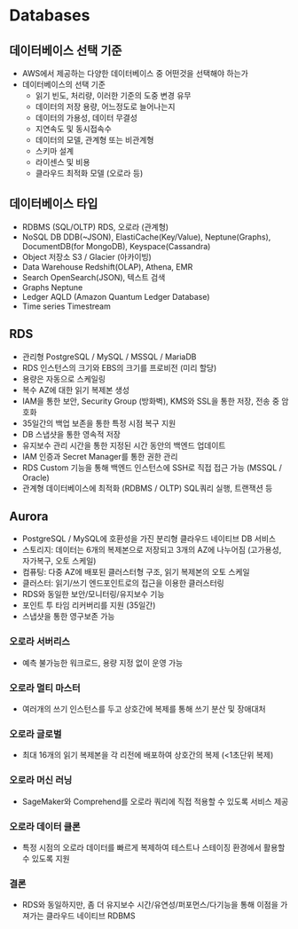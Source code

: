 # Databases

## 데이터베이스 선택 기준

- AWS에서 제공하는 다양한 데이터베이스 중 어떤것을 선택해야 하는가
- 데이터베이스의 선택 기준
  - 읽기 빈도, 처리량, 이러한 기준의 도중 변경 유무
  - 데이터의 저장 용량, 어느정도로 늘어나는지
  - 데이터의 가용성, 데이터 무결성
  - 지연속도 및 동시접속수
  - 데이터의 모델, 관계형 또는 비관계형
  - 스키마 설계
  - 라이센스 및 비용
  - 클라우드 최적화 모델 (오로라 등)

## 데이터베이스 타입

- RDBMS (SQL/OLTP) RDS, 오로라 (관계형)
- NoSQL DB DDB(~JSON), ElastiCache(Key/Value), Neptune(Graphs), DocumentDB(for MongoDB), Keyspace(Cassandra)
- Object 저장소 S3 / Glacier (아카이빙)
- Data Warehouse Redshift(OLAP), Athena, EMR
- Search OpenSearch(JSON), 텍스트 검색
- Graphs Neptune
- Ledger AQLD (Amazon Quantum Ledger Database)
- Time series Timestream

## RDS

- 관리형 PostgreSQL / MySQL / MSSQL / MariaDB
- RDS 인스턴스의 크기와 EBS의 크기를 프로비전 (미리 할당)
- 용량은 자동으로 스케일링
- 복수 AZ에 대한 읽기 복제본 생성
- IAM을 통한 보안, Security Group (방화벽), KMS와 SSL을 통한 저장, 전송 중 암호화
- 35일간의 백업 보존을 통한 특정 시점 복구 지원
- DB 스냅샷을 통한 영속적 저장
- 유지보수 관리 시간을 통한 지정된 시간 동안의 백엔드 업데이트
- IAM 인증과 Secret Manager를 통한 권한 관리
- RDS Custom 기능을 통해 백엔드 인스턴스에 SSH로 직접 접근 가능 (MSSQL / Oracle)
- 관계형 데이터베이스에 최적화 (RDBMS / OLTP) SQL쿼리 실행, 트랜잭션 등

## Aurora

- PostgreSQL / MySQL에 호환성을 가진 분리형 클라우드 네이티브 DB 서비스
- 스토리지: 데이터는 6개의 복제본으로 저장되고 3개의 AZ에 나누어짐 (고가용성, 자가복구, 오토 스케일)
- 컴퓨팅: 다중 AZ에 배포된 클러스터형 구조, 읽기 복제본의 오토 스케일
- 클러스터: 읽기/쓰기 엔드포인트로의 접근을 이용한 클러스터링
- RDS와 동일한 보안/모니터링/유지보수 기능
- 포인트 투 타임 리커버리를 지원 (35일간)
- 스냅샷을 통한 영구보존 가능

### 오로라 서버리스

- 예측 불가능한 워크로드, 용량 지정 없이 운영 가능

### 오로라 멀티 마스터

- 여러개의 쓰기 인스턴스를 두고 상호간에 복제를 통해 쓰기 분산 및 장애대처

### 오로라 글로벌

- 최대 16개의 읽기 복제본을 각 리전에 배포하여 상호간의 복제 (<1초단위 복제)

### 오로라 머신 러닝

- SageMaker와 Comprehend를 오로라 쿼리에 직접 적용할 수 있도록 서비스 제공

### 오로라 데이터 클론

- 특정 시점의 오로라 데이터를 빠르게 복제하여 테스트나 스테이징 환경에서 활용할 수 있도록 지원

### 결론

- RDS와 동일하지만, 좀 더 유지보수 시간/유연성/퍼포먼스/다기능을 통해 이점을 가져가는 클라우드 네이티브 RDBMS
